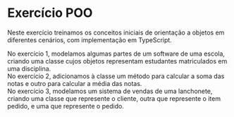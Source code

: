# Exercício POO

Neste exercício treinamos os conceitos iniciais de orientação a objetos em diferentes cenários, com implementação em TypeScript.

No exercício 1, modelamos algumas partes de um software de uma escola, criando uma classe cujos objetos representam estudantes matriculados em uma disciplina. <br>
No exercício 2, adicionamos à classe um método para calcular a soma das notas e outro para calcular a média das notas. <br>
No exercício 3, modelamos um sistema de vendas de uma lanchonete, criando uma classe que represente o cliente, outra que represente o item pedido, e uma que represente o pedido.
